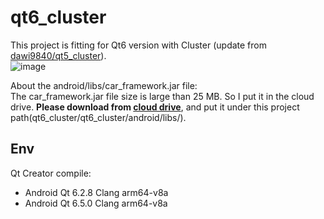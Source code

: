 # qt6_cluster
This project is fitting for Qt6 version with Cluster (update from [dawi9840/qt5_cluster](https://github.com/dawi9840/qt5_cluster.git)).   
![image](https://github.com/dawi9840/qt6_cluster/assets/19554347/15d2ae3e-cb54-4ec5-90ac-bfd63d8c9d1f)   


About the android/libs/car_framework.jar file:      
The car_framework.jar file size is large than 25 MB. So I put it in the cloud drive. **Please download from [cloud drive](https://drive.google.com/file/d/1uLDje9tRJMZqveUOVi5OUoK3VJaT2BBc/view)**, and put it under this project path(qt6_cluster/qt6_cluster/android/libs/).     

## Env   
Qt Creator compile:   
- Android Qt 6.2.8 Clang arm64-v8a   
- Android Qt 6.5.0 Clang arm64-v8a   
